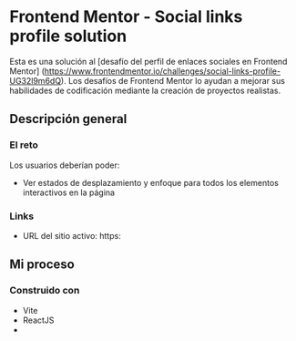 # Frontend Mentor - Social links profile solution

Esta es una solución al [desafío del perfil de enlaces sociales en Frontend Mentor] (https://www.frontendmentor.io/challenges/social-links-profile-UG32l9m6dQ). Los desafíos de Frontend Mentor lo ayudan a mejorar sus habilidades de codificación mediante la creación de proyectos realistas.


## Descripción general

### El reto

Los usuarios deberían poder:

- Ver estados de desplazamiento y enfoque para todos los elementos interactivos en la página

### Links

- URL del sitio activo: https:

## Mi proceso

### Construido con

- Vite
- ReactJS
- 